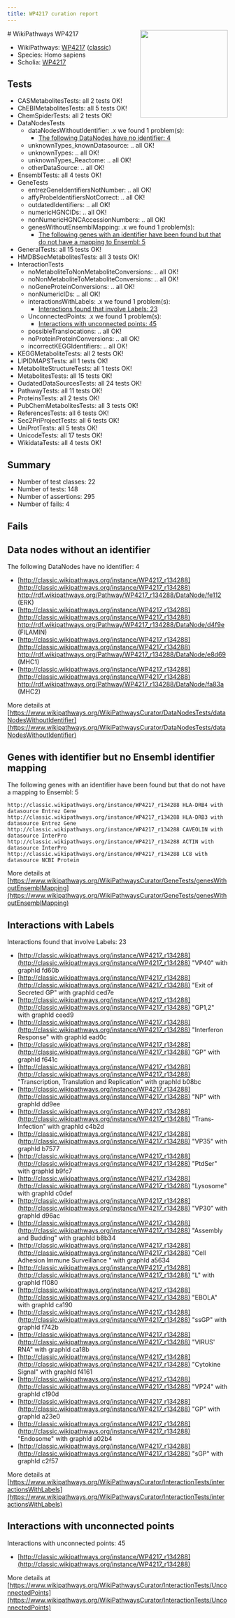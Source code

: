 ```yaml
---
title: WP4217 curation report
---
```


<img style="float: right; width: 200px" src="https://upload.wikimedia.org/wikipedia/commons/thumb/8/83/Wplogo_with_text_500.png/640px-Wplogo_with_text_500.png" />
# WikiPathways WP4217

* WikiPathways: [WP4217](https://wikipathways.org/pathways/WP4217) ([classic](https://classic.wikipathways.org/instance/WP4217))
* Species: Homo sapiens
* Scholia: [WP4217](https://scholia.toolforge.org/wikipathways/WP4217)
## Tests
* CASMetabolitesTests: all 2 tests OK!
* ChEBIMetabolitesTests: all 5 tests OK!
* ChemSpiderTests: all 2 tests OK!
* DataNodesTests
    * dataNodesWithoutIdentifier: .x we found 1 problem(s):
        * [The following DataNodes have no identifier: 4](#d2d32fa3)
    * unknownTypes_knownDatasource: .. all OK!
    * unknownTypes: .. all OK!
    * unknownTypes_Reactome: .. all OK!
    * otherDataSource: .. all OK!
* EnsemblTests: all 4 tests OK!
* GeneTests
    * entrezGeneIdentifiersNotNumber: .. all OK!
    * affyProbeIdentifiersNotCorrect: .. all OK!
    * outdatedIdentifiers: .. all OK!
    * numericHGNCIDs: .. all OK!
    * nonNumericHGNCAccessionNumbers: .. all OK!
    * genesWithoutEnsemblMapping: .x we found 1 problem(s):
        * [The following genes with an identifier have been found but that do not have a mapping to Ensembl: 5](#40286d87)
* GeneralTests: all 15 tests OK!
* HMDBSecMetabolitesTests: all 3 tests OK!
* InteractionTests
    * noMetaboliteToNonMetaboliteConversions: .. all OK!
    * noNonMetaboliteToMetaboliteConversions: .. all OK!
    * noGeneProteinConversions: .. all OK!
    * nonNumericIDs: .. all OK!
    * interactionsWithLabels: .x we found 1 problem(s):
        * [Interactions found that involve Labels: 23](#fe97a8da)
    * UnconnectedPoints: .x we found 1 problem(s):
        * [Interactions with unconnected points: 45](#7f1d40d9)
    * possibleTranslocations: .. all OK!
    * noProteinProteinConversions: .. all OK!
    * incorrectKEGGIdentifiers: .. all OK!
* KEGGMetaboliteTests: all 2 tests OK!
* LIPIDMAPSTests: all 1 tests OK!
* MetaboliteStructureTests: all 1 tests OK!
* MetabolitesTests: all 15 tests OK!
* OudatedDataSourcesTests: all 24 tests OK!
* PathwayTests: all 11 tests OK!
* ProteinsTests: all 2 tests OK!
* PubChemMetabolitesTests: all 3 tests OK!
* ReferencesTests: all 6 tests OK!
* Sec2PriProjectTests: all 6 tests OK!
* UniProtTests: all 5 tests OK!
* UnicodeTests: all 17 tests OK!
* WikidataTests: all 4 tests OK!


## Summary

* Number of test classes: 22
* Number of tests: 148
* Number of assertions: 295
* Number of fails: 4

## Fails

<a name="d2d32fa3" />

## Data nodes without an identifier

The following DataNodes have no identifier: 4

* [http://classic.wikipathways.org/instance/WP4217_r134288](http://classic.wikipathways.org/instance/WP4217_r134288) http://rdf.wikipathways.org/Pathway/WP4217_r134288/DataNode/fe112 (ERK)
* [http://classic.wikipathways.org/instance/WP4217_r134288](http://classic.wikipathways.org/instance/WP4217_r134288) http://rdf.wikipathways.org/Pathway/WP4217_r134288/DataNode/d4f9e (FILAMIN)
* [http://classic.wikipathways.org/instance/WP4217_r134288](http://classic.wikipathways.org/instance/WP4217_r134288) http://rdf.wikipathways.org/Pathway/WP4217_r134288/DataNode/e8d69 (MHC1)
* [http://classic.wikipathways.org/instance/WP4217_r134288](http://classic.wikipathways.org/instance/WP4217_r134288) http://rdf.wikipathways.org/Pathway/WP4217_r134288/DataNode/fa83a (MHC2)


More details at [https://www.wikipathways.org/WikiPathwaysCurator/DataNodesTests/dataNodesWithoutIdentifier](https://www.wikipathways.org/WikiPathwaysCurator/DataNodesTests/dataNodesWithoutIdentifier)

<a name="40286d87" />

## Genes with identifier but no Ensembl identifier mapping

The following genes with an identifier have been found but that do not have a mapping to Ensembl: 5
```
http://classic.wikipathways.org/instance/WP4217_r134288 HLA-DRB4 with datasource Entrez Gene
http://classic.wikipathways.org/instance/WP4217_r134288 HLA-DRB3 with datasource Entrez Gene
http://classic.wikipathways.org/instance/WP4217_r134288 CAVEOLIN with datasource InterPro
http://classic.wikipathways.org/instance/WP4217_r134288 ACTIN with datasource InterPro
http://classic.wikipathways.org/instance/WP4217_r134288 LC8 with datasource NCBI Protein
```

More details at [https://www.wikipathways.org/WikiPathwaysCurator/GeneTests/genesWithoutEnsemblMapping](https://www.wikipathways.org/WikiPathwaysCurator/GeneTests/genesWithoutEnsemblMapping)

<a name="fe97a8da" />

## Interactions with Labels

Interactions found that involve Labels: 23

* [http://classic.wikipathways.org/instance/WP4217_r134288](http://classic.wikipathways.org/instance/WP4217_r134288) "VP40" with graphId fd60b
* [http://classic.wikipathways.org/instance/WP4217_r134288](http://classic.wikipathways.org/instance/WP4217_r134288) "Exit of Secreted GP" with graphId ced7e
* [http://classic.wikipathways.org/instance/WP4217_r134288](http://classic.wikipathways.org/instance/WP4217_r134288) "GP1,2" with graphId ceed9
* [http://classic.wikipathways.org/instance/WP4217_r134288](http://classic.wikipathways.org/instance/WP4217_r134288) "Interferon Response" with graphId ead0c
* [http://classic.wikipathways.org/instance/WP4217_r134288](http://classic.wikipathways.org/instance/WP4217_r134288) "GP" with graphId f641c
* [http://classic.wikipathways.org/instance/WP4217_r134288](http://classic.wikipathways.org/instance/WP4217_r134288) "Transcription, Translation and Replication" with graphId b08bc
* [http://classic.wikipathways.org/instance/WP4217_r134288](http://classic.wikipathways.org/instance/WP4217_r134288) "NP" with graphId dd9ee
* [http://classic.wikipathways.org/instance/WP4217_r134288](http://classic.wikipathways.org/instance/WP4217_r134288) "Trans-Infection" with graphId c4b2d
* [http://classic.wikipathways.org/instance/WP4217_r134288](http://classic.wikipathways.org/instance/WP4217_r134288) "VP35" with graphId b7577
* [http://classic.wikipathways.org/instance/WP4217_r134288](http://classic.wikipathways.org/instance/WP4217_r134288) "PtdSer" with graphId b9fc7
* [http://classic.wikipathways.org/instance/WP4217_r134288](http://classic.wikipathways.org/instance/WP4217_r134288) "Lysosome" with graphId c0def
* [http://classic.wikipathways.org/instance/WP4217_r134288](http://classic.wikipathways.org/instance/WP4217_r134288) "VP30" with graphId d96ac
* [http://classic.wikipathways.org/instance/WP4217_r134288](http://classic.wikipathways.org/instance/WP4217_r134288) "Assembly and Budding" with graphId b8b34
* [http://classic.wikipathways.org/instance/WP4217_r134288](http://classic.wikipathways.org/instance/WP4217_r134288) "Cell Adhesion
Immune Surveillance " with graphId a5634
* [http://classic.wikipathways.org/instance/WP4217_r134288](http://classic.wikipathways.org/instance/WP4217_r134288) "L" with graphId f1080
* [http://classic.wikipathways.org/instance/WP4217_r134288](http://classic.wikipathways.org/instance/WP4217_r134288) "EBOLA" with graphId ca190
* [http://classic.wikipathways.org/instance/WP4217_r134288](http://classic.wikipathways.org/instance/WP4217_r134288) "ssGP" with graphId f742b
* [http://classic.wikipathways.org/instance/WP4217_r134288](http://classic.wikipathways.org/instance/WP4217_r134288) "VIRUS'
RNA" with graphId ca18b
* [http://classic.wikipathways.org/instance/WP4217_r134288](http://classic.wikipathways.org/instance/WP4217_r134288) "Cytokine Signal" with graphId f4161
* [http://classic.wikipathways.org/instance/WP4217_r134288](http://classic.wikipathways.org/instance/WP4217_r134288) "VP24" with graphId c190d
* [http://classic.wikipathways.org/instance/WP4217_r134288](http://classic.wikipathways.org/instance/WP4217_r134288) "GP" with graphId a23e0
* [http://classic.wikipathways.org/instance/WP4217_r134288](http://classic.wikipathways.org/instance/WP4217_r134288) "Endosome" with graphId a02b4
* [http://classic.wikipathways.org/instance/WP4217_r134288](http://classic.wikipathways.org/instance/WP4217_r134288) "sGP" with graphId c2f57


More details at [https://www.wikipathways.org/WikiPathwaysCurator/InteractionTests/interactionsWithLabels](https://www.wikipathways.org/WikiPathwaysCurator/InteractionTests/interactionsWithLabels)

<a name="7f1d40d9" />

## Interactions with unconnected points

Interactions with unconnected points: 45

* [http://classic.wikipathways.org/instance/WP4217_r134288](http://classic.wikipathways.org/instance/WP4217_r134288)


More details at [https://www.wikipathways.org/WikiPathwaysCurator/InteractionTests/UnconnectedPoints](https://www.wikipathways.org/WikiPathwaysCurator/InteractionTests/UnconnectedPoints)

